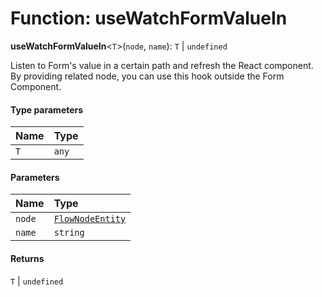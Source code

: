 # Function: useWatchFormValueIn

**useWatchFormValueIn**<`T`>(`node`, `name`): `T` | `undefined`

Listen to Form's value in a certain path and refresh the React component.
By providing related node, you can use this hook outside the Form Component.

#### Type parameters

| Name | Type |
| :------ | :------ |
| `T` | `any` |

#### Parameters

| Name | Type |
| :------ | :------ |
| `node` | [`FlowNodeEntity`](/en/auto-docs/editor/classes/FlowNodeEntity-1.md) |
| `name` | `string` |

#### Returns

`T` | `undefined`
